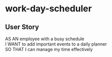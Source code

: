 # work-day-scheduler

## User Story
AS AN employee with a busy schedule <br/>
I WANT to add important events to a daily planner <br/>
SO THAT I can manage my time effectively <br/>
